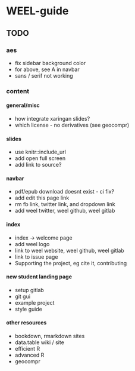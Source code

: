 # WEEL-guide

## TODO

### aes
* fix sidebar background color 
* for above, see A in navbar
* sans / serif not working

### content
#### general/misc
* how integrate xaringan slides?
* which license - no derivatives (see geocompr)


#### slides
* use knitr::include_url 
* add open full screen 
* add link to source?

#### navbar
* pdf/epub download doesnt exist - ci fix?
* add edit this page link
* rm fb link, twitter link, and dropdown link
* add weel twitter, weel github, weel gitlab

#### index
* index -> welcome page
* add weel logo
* link to weel website, weel github, weel gitlab
* link to issue page
* Supporting the project, eg cite it, contributing

#### new student landing page
* setup gitlab
* git gui
* example project
* style guide



#### other resources
* bookdown, rmarkdown sites
* data.table wiki / site
* efficient R
* advanced R
* geocompr
